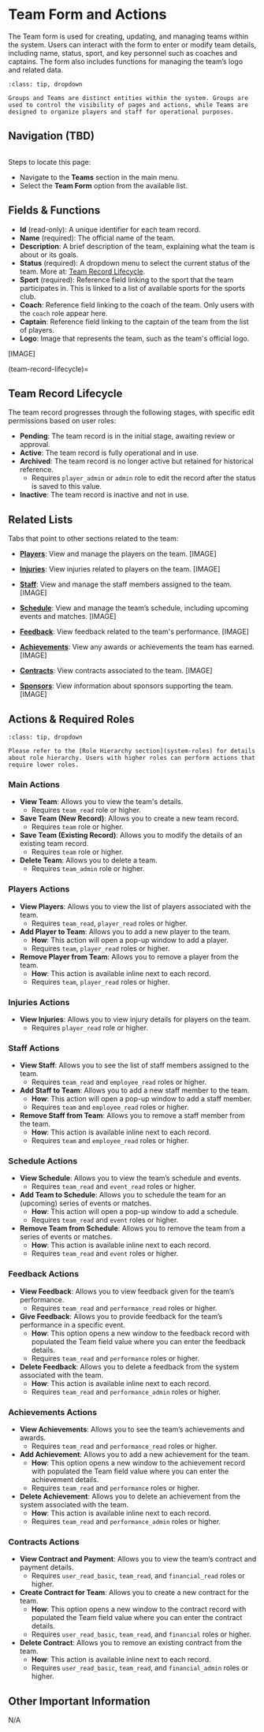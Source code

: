 # Team Form and Actions

The Team form is used for creating, updating, and managing teams within the system. Users can interact with the form to enter or modify team details, including name, status, sport, and key personnel such as coaches and captains. The form also includes functions for managing the team’s logo and related data.

```{admonition} Teams vs Groups
:class: tip, dropdown

Groups and Teams are distinct entities within the system. Groups are used to control the visibility of pages and actions, while Teams are designed to organize players and staff for operational purposes.
```

## Navigation (TBD)

```{warning} Under Construction
```

Steps to locate this page:

- Navigate to the **Teams** section in the main menu.
- Select the **Team Form** option from the available list.

## Fields & Functions

- **Id** (read-only): A unique identifier for each team record.
- **Name** (required): The official name of the team.
- **Description**: A brief description of the team, explaining what the team is about or its goals.
- **Status** (required): A dropdown menu to select the current status of the team. More at: [Team Record Lifecycle](#team-record-lifecycle).
- **Sport** (required): Reference field linking to the sport that the team participates in. This is linked to a list of available sports for the sports club.
- **Coach**: Reference field linking to the coach of the team. Only users with the `coach` role appear here.
- **Captain**: Reference field linking to the captain of the team from the list of players.
- **Logo**: Image that represents the team, such as the team's official logo.

[IMAGE]

(team-record-lifecycle)=

## Team Record Lifecycle

The team record progresses through the following stages, with specific edit permissions based on user roles:

- **Pending**: The team record is in the initial stage, awaiting review or approval.
- **Active**: The team record is fully operational and in use.
- **Archived**: The team record is no longer active but retained for historical reference.
    - Requires `player_admin` or `admin` role to edit the record after the status is saved to this value.
- **Inactive**: The team record is inactive and not in use.

## Related Lists

Tabs that point to other sections related to the team:

- **[Players](./player_form.md)**: View and manage the players on the team.
  [IMAGE]

- **[Injuries](./injury_form.md)**: View injuries related to players on the team.
  [IMAGE]

- **[Staff](./employee_form.md)**: View and manage the staff members assigned to the team.
  [IMAGE]

- **[Schedule](./schedule_form.md)**: View and manage the team’s schedule, including upcoming events and matches.
  [IMAGE]

- **[Feedback](./feedback_form.md)**: View feedback related to the team's performance.
  [IMAGE]

- **[Achievements](./achievement_form.md)**: View any awards or achievements the team has earned.
  [IMAGE]

- **[Contracts](./contract_form.md)**: View contracts associated to the team.
  [IMAGE]

- **[Sponsors](./sponsor_form.md)**: View information about sponsors supporting the team.
  [IMAGE]

## Actions & Required Roles

```{admonition} Explanation of Roles
:class: tip, dropdown

Please refer to the [Role Hierarchy section](system-roles) for details about role hierarchy. Users with higher roles can perform actions that require lower roles.
```

### Main Actions

- **View Team**: Allows you to view the team's details.
    - Requires `team_read` role or higher.
- **Save Team (New Record)**: Allows you to create a new team record.
    - Requires `team` role or higher.
- **Save Team (Existing Record)**: Allows you to modify the details of an existing team record.
    - Requires `team` role or higher.
- **Delete Team**: Allows you to delete a team.
    - Requires `team_admin` role or higher.

### Players Actions

- **View Players**: Allows you to view the list of players associated with the team.
    - Requires `team_read`, `player_read` roles or higher.
- **Add Player to Team**: Allows you to add a new player to the team.
    - **How**: This action will open a pop-up window to add a player.
    - Requires `team`, `player_read` roles or higher.
- **Remove Player from Team**: Allows you to remove a player from the team.
    - **How**: This action is available inline next to each record.
    - Requires `team`, `player_read` roles or higher.

### Injuries Actions

- **View Injuries**: Allows you to view injury details for players on the team.
    - Requires `player_read` role or higher.

### Staff Actions

- **View Staff**: Allows you to see the list of staff members assigned to the team.
    - Requires `team_read` and `employee_read` roles or higher.
- **Add Staff to Team**: Allows you to add a new staff member to the team.
    - **How**: This action will open a pop-up window to add a staff member.
    - Requires `team` and `employee_read` roles or higher.
- **Remove Staff from Team**: Allows you to remove a staff member from the team.
    - **How**: This action is available inline next to each record.
    - Requires `team` and `employee_read` roles or higher.

### Schedule Actions

- **View Schedule**: Allows you to view the team’s schedule and events.
    - Requires `team_read` and `event_read` roles or higher.
- **Add Team to Schedule**: Allows you to schedule the team for an (upcoming) series of events or matches.
    - **How**: This action will open a pop-up window to add a schedule.
    - Requires `team_read` and `event` roles or higher.
- **Remove Team from Schedule**: Allows you to remove the team from a series of events or matches.
    - **How**: This action is available inline next to each record.
    - Requires `team_read` and `event` roles or higher.

### Feedback Actions

- **View Feedback**: Allows you to view feedback given for the team’s performance.
    - Requires `team_read` and `performance_read` roles or higher.
- **Give Feedback**: Allows you to provide feedback for the team’s performance in a specific event.
    - **How**: This option opens a new window to the feedback record with populated the Team field value where you can enter the feedback details.
    - Requires `team_read` and `performance` roles or higher.
- **Delete Feedback**: Allows you to delete a feedback from the system associated with the team.
    - **How**: This action is available inline next to each record.
    - Requires `team_read` and `performance_admin` roles or higher.

### Achievements Actions

- **View Achievements**: Allows you to see the team’s achievements and awards.
    - Requires `team_read` and `performance_read` roles or higher.
- **Add Achievement**: Allows you to add a new achievement for the team.
    - **How**: This option opens a new window to the achievement record with populated the Team field value where you can enter the achievement details.
    - Requires `team_read` and `performance` roles or higher.
- **Delete Achievement**: Allows you to delete an achievement from the system associated with the team.
    - **How**: This action is available inline next to each record.
    - Requires `team_read` and `performance_admin` roles or higher.

### Contracts Actions

- **View Contract and Payment**: Allows you to view the team’s contract and payment details.
    - Requires `user_read_basic`, `team_read`, and `financial_read` roles or higher.
- **Create Contract for Team**: Allows you to create a new contract for the team.
    - **How**: This option opens a new window to the contract record with populated the Team field value where you can enter the contract details.
    - Requires `user_read_basic`, `team_read`, and `financial` roles or higher.
- **Delete Contract**: Allows you to remove an existing contract from the team.
    - **How**: This action is available inline next to each record.
    - Requires `user_read_basic`, `team_read`, and `financial_admin` roles or higher.

## Other Important Information

N/A